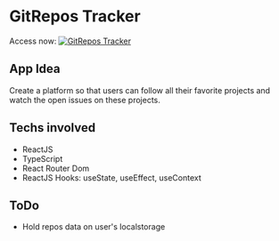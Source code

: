 # GitRepos Tracker 
Access now: <a href="https://phcarvalho.github.io/gitrepos-tracker" target="black"><img src="https://img.shields.io/badge/-GitRepos%20Tracker-blue" alt="GitRepos Tracker"></a>

## App Idea

Create a platform so that users can follow all their favorite projects and watch the open issues on these projects.

## Techs involved

- ReactJS
- TypeScript
- React Router Dom
- ReactJS Hooks: useState, useEffect, useContext

## ToDo

- Hold repos data on user's localstorage 
